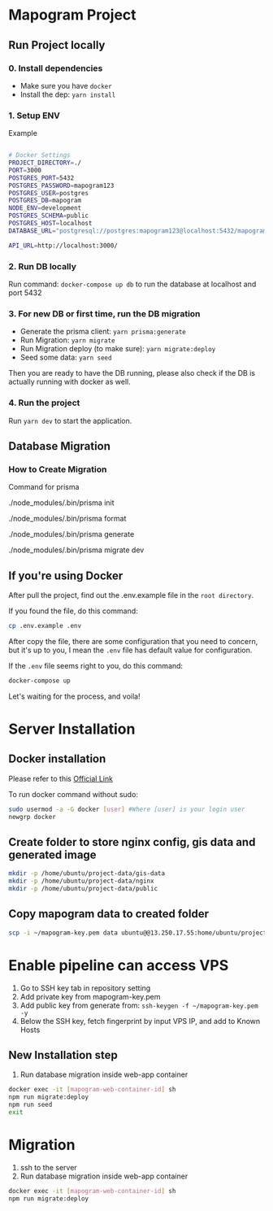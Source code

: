# Mapogram Project

## Run Project locally

### 0. Install dependencies

- Make sure you have `docker`
- Install the dep: `yarn install`

### 1. Setup ENV

Example

```bash

# Docker Settings
PROJECT_DIRECTORY=./
PORT=3000
POSTGRES_PORT=5432
POSTGRES_PASSWORD=mapogram123
POSTGRES_USER=postgres
POSTGRES_DB=mapogram
NODE_ENV=development
POSTGRES_SCHEMA=public
POSTGRES_HOST=localhost
DATABASE_URL="postgresql://postgres:mapogram123@localhost:5432/mapogram?schema=public"

API_URL=http://localhost:3000/

```

### 2. Run DB locally

Run command: `docker-compose up db` to run the database at localhost and port 5432

### 3. For new DB or first time, run the DB migration

- Generate the prisma client: `yarn prisma:generate`
- Run Migration: `yarn migrate`
- Run Migration deploy (to make sure): `yarn migrate:deploy`
- Seed some data: `yarn seed`

Then you are ready to have the DB running, please also check if the DB is actually running with docker as well.

### 4. Run the project

Run `yarn dev` to start the application.

## Database Migration

### How to Create Migration


Command for prisma

 ./node_modules/.bin/prisma init  

 ./node_modules/.bin/prisma format   

./node_modules/.bin/prisma generate   

./node_modules/.bin/prisma migrate dev  

## If you're using Docker

After pull the project, find out the .env.example file in the `root directory`.

If you found the file, do this command:

```bash
cp .env.example .env
```

After copy the file, there are some configuration that you need to concern, but it's up to you, I mean the `.env` file has default value for configuration.

If the `.env` file seems right to you, do this command:

```bash
docker-compose up 
```
Let's waiting for the process, and voila!

# Server Installation

## Docker installation
Please refer to this [Official Link](https://docs.docker.com/engine/install/ubuntu/)

To run docker command without sudo:
```bash
sudo usermod -a -G docker [user] #Where [user] is your login user
newgrp docker
```

## Create folder to store nginx config, gis data and generated image
```bash
mkdir -p /home/ubuntu/project-data/gis-data
mkdir -p /home/ubuntu/project-data/nginx
mkdir -p /home/ubuntu/project-data/public
```

## Copy mapogram data to created folder
```bash
scp -i ~/mapogram-key.pem data ubuntu@@13.250.17.55:home/ubuntu/project-data/gis-data
```

# Enable pipeline can access VPS
1. Go to SSH key tab in repository setting
1. Add private key from mapogram-key.pem
1. Add public key from generate from: `ssh-keygen -f ~/mapogram-key.pem -y`
1. Below the SSH key, fetch fingerprint by input VPS IP, and add to Known Hosts

## New Installation step
1. Run database migration inside web-app container
```bash
docker exec -it [mapogram-web-container-id] sh
npm run migrate:deploy
npm run seed
exit
```

# Migration
1. ssh to the server
1. Run database migration inside web-app container
```bash
docker exec -it [mapogram-web-container-id] sh
npm run migrate:deploy
```